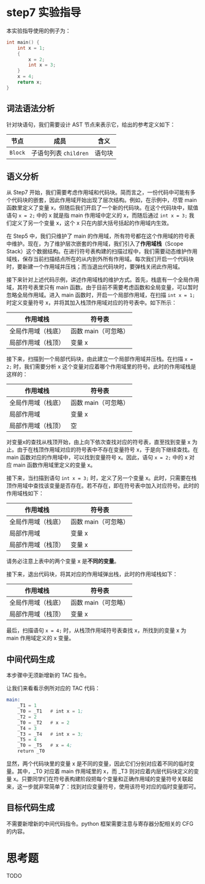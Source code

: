 # step7 实验指导

本实验指导使用的例子为：

```C
int main() {
    int x = 1;
    {
        x = 2; 
        int x = 3;
    }
    x = 4;
    return x;
}
```

## 词法语法分析
针对块语句，我们需要设计 AST 节点来表示它，给出的参考定义如下：

| 节点 | 成员 | 含义 |
| --- | --- | --- |
| `Block` | 子语句列表 `children` | 语句块 |


## 语义分析

从 Step7 开始，我们需要考虑作用域和代码块。简而言之，一份代码中可能有多个代码块的嵌套，因此作用域开始出现了层次结构。例如，在示例中，尽管 main 函数里定义了变量 x，但随后我们开启了一个新的代码块。在这个代码块中，赋值语句 `x = 2;` 中的 x 就是指 main 作用域中定义的 x，而随后通过 `int x = 3;` 我们定义了另一个变量 x，这个 x 只在内部大括号括起的作用域内生效。

在 Step5 中，我们只维护了 main 的作用域，所有符号都在这个作用域的符号表中维护。现在，为了维护层次嵌套的作用域，我们引入了**作用域栈**（Scope Stack）这个数据结构。在进行符号表构建的扫描过程中，我们需要动态维护作用域栈，保存当前扫描结点所在的从内到外所有作用域。每次我们开启一个代码块时，要新建一个作用域并压栈；而当退出代码块时，要弹栈关闭此作用域。

接下来针对上述代码示例，讲述作用域栈的维护方式。首先，栈底有一个全局作用域，其符号表里只有 main 函数。由于目前不需要考虑函数和全局变量，可以暂时忽略全局作用域。进入 main 函数时，开启一个局部作用域，在扫描 `int x = 1;` 时定义变量符号 x，并将其加入栈顶作用域对应的符号表中。如下所示：

| 作用域栈           | 符号表              |
| ------------------ | ------------------- |
| 全局作用域（栈底） | 函数 main（可忽略） |
| 局部作用域（栈顶） | 变量 x              |

接下来，扫描到一个局部代码块，由此建立一个局部作用域并压栈。在扫描 `x = 2;` 时，我们需要分析 x 这个变量对应着哪个作用域里的符号。此时的作用域栈是这样的：

| 作用域栈           | 符号表              |
| ------------------ | ------------------- |
| 全局作用域（栈底） | 函数 main（可忽略） |
| 局部作用域         | 变量 x              |
| 局部作用域（栈顶） | 空                  |

对变量x的查找从栈顶开始，由上向下依次查找对应的符号表，直至找到变量 x 为止。由于在栈顶作用域对应的符号表中不存在变量符号 x，于是向下继续查找。在 main 函数对应的作用域中，可以找到变量符号 x。因此，语句 `x = 2;` 中的 x 对应 main 函数作用域里定义的变量 x。

接下来，当扫描到语句 `int x = 3;` 时，定义了另一个变量 x。此时，只需要在栈顶作用域中查找该变量是否存在。若不存在，即在符号表中加入对应符号。此时的作用域栈如下：

| 作用域栈           | 符号表              |
| ------------------ | ------------------- |
| 全局作用域（栈底） | 函数 main（可忽略） |
| 局部作用域         | 变量 x              |
| 局部作用域（栈顶） | 变量 x              |

请务必注意上表中的两个变量 x 是**不同的变量**。

接下来，退出代码块，将其对应的作用域弹出栈，此时的作用域栈如下：

| 作用域栈           | 符号表              |
| ------------------ | ------------------- |
| 全局作用域（栈底） | 函数 main（可忽略） |
| 局部作用域（栈顶） | 变量 x              |

最后，扫描语句 `x = 4;` 时，从栈顶作用域符号表查找 x，所找到的变量 x 为 main 作用域定义的 x 变量。

## 中间代码生成

本步骤中无须新增新的 TAC 指令。

让我们来看看示例所对应的 TAC 代码：

```asm
main:
    _T1 = 1
    _T0 = _T1   # int x = 1;
    _T2 = 2
    _T0 = _T2   # x = 2
    _T4 = 3
    _T3 = _T4   # int x = 3;
    _T5 = 4
    _T0 = _T5   # x = 4;
    return _T0
```

显然，两个代码块里的变量 x 是不同的变量，因此它们分别对应着不同的临时变量。其中，_T0 对应着 main 作用域里的 x，而 _T3 则对应着内层代码块定义的变量 x。只要同学们在符号表构建阶段把每个变量和正确作用域的变量符号关联起来，这一步就非常简单了：找到对应变量符号，使用该符号对应的临时变量即可。

## 目标代码生成

不需要新增新的中间代码指令。python 框架需要注意与寄存器分配相关的 CFG 的内容。

# 思考题

TODO
